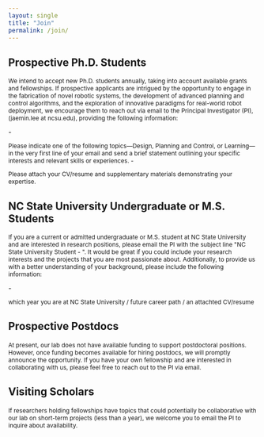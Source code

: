 ```yaml
---
layout: single
title: "Join"
permalink: /join/
---
```



## Prospective Ph.D. Students
<p style="font-size:9pt;">
We intend to accept new Ph.D. students annually, taking into account available grants and fellowships. If prospective applicants are intrigued by the opportunity to engage in the fabrication of novel robotic systems, the development of advanced planning and control algorithms, and the exploration of innovative paradigms for real-world robot deployment, we encourage them to reach out via email to the Principal Investigator (PI), (jaemin.lee at ncsu.edu), providing the following information:
</p>
- <p style="font-size:9pt;"> Please indicate one of the following topics—Design, Planning and Control, or Learning—in the very first line of your email and send a brief statement outlining your specific interests and relevant skills or experiences.
- <p style="font-size:9pt;"> Please attach your CV/resume and supplementary materials demonstrating your expertise.

## NC State University Undergraduate or M.S. Students
<p style="font-size:9pt;">
If you are a current or admitted undergraduate or M.S. student at NC State University and are interested in research positions, please email the PI with the subject line "NC State University Student - <M.S/Undergraduate>". It would be great if you could include your research interests and the projects that you are most passionate about. Additionally, to provide us with a better understanding of your background, please include the following information:
</p>
- <p style="font-size:9pt;"> which year you are at NC State University / future career path / an attachted CV/resume

## Prospective Postdocs
<p style="font-size:9pt;">
At present, our lab does not have available funding to support postdoctoral positions. However, once funding becomes available for hiring postdocs, we will promptly announce the opportunity. If you have your own fellowship and are interested in collaborating with us, please feel free to reach out to the PI via email.
</p>

## Visiting Scholars
<p style="font-size:9pt;">
If researchers holding fellowships have topics that could potentially be collaborative with our lab on short-term projects (less than a year), we welcome you to email the PI to inquire about availability.
</p>
